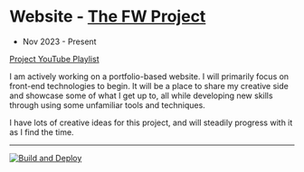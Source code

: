 # Website - [The FW Project](https://flynnwhelehan.github.io/website/)
- Nov 2023 - Present
  
[Project YouTube Playlist](https://www.youtube.com/playlist?list=PL7URA4y5viypShqeo25T8WRml0BZJcwfr)

I am actively working on a portfolio-based website. I will primarily focus on front-end technologies to begin. It will be a place to share my creative side and showcase some of what I get up to, all while developing new skills through using some unfamiliar tools and techniques. 

I have lots of creative ideas for this project, and will steadily progress with it as I find the time. 

----------------------------------

[![Build and Deploy](https://github.com/flynnWhelehan/Website/actions/workflows/deploy.yml/badge.svg)](https://github.com/flynnWhelehan/Website/actions/workflows/deploy.yml)


